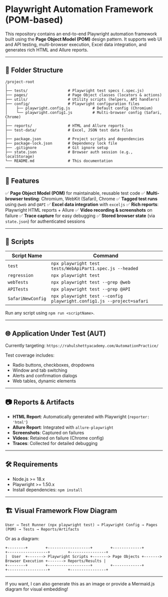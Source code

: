 # Playwright Automation Framework (POM-based)

This repository contains an end-to-end Playwright automation framework built using the **Page Object Model (POM)** design pattern. It supports web UI and API testing, multi-browser execution, Excel data integration, and generates rich HTML and Allure reports.

---

## 📂 Folder Structure

```
/project-root
│
├── tests/                  # Playwright test specs (.spec.js)
├── pages/                  # Page Object classes (locators & actions)
├── utils/                  # Utility scripts (helpers, API handlers)
├── config/                 # Playwright configuration files
│    ├── playwright.config.js          # Default config (Chromium)
│    └── playwright.config1.js         # Multi-browser config (Safari, Chrome)
│
├── reports/                # HTML and Allure reports
├── test-data/              # Excel, JSON test data files
│
├── package.json            # Project scripts and dependencies
├── package-lock.json       # Dependency lock file
├── .gitignore              # Git ignore setup
├── state.json              # Browser auth session (e.g., localStorage)
└── README.md               # This documentation
```

---

## 🚀 Features

✅ **Page Object Model (POM)** for maintainable, reusable test code
✅ **Multi-browser testing**: Chromium, WebKit (Safari), Chrome
✅ **Tagged test runs** using `@web` and `@API`
✅ **Excel data integration** with `exceljs`
✅ **Rich reports**: Playwright HTML reports + Allure
✅ **Video recording & screenshots** on failure
✅ **Trace capture** for easy debugging
✅ **Stored browser state** (via `state.json`) for authenticated sessions

---

## 🔧 Scripts

| Script Name       | Command                                                               |
| ----------------- | --------------------------------------------------------------------- |
| `test`            | `npx playwright test tests/WebApiPart1.spec.js --headed`              |
| `regression`      | `npx playwright test`                                                 |
| `webTests`        | `npx playwright test --grep @web`                                     |
| `APITests`        | `npx playwright test --grep @API`                                     |
| `SafariNewConfig` | `npx playwright test --config playwright.config1.js --project=safari` |

Run any script using `npm run <scriptName>`.

---

## 🌐 Application Under Test (AUT)

Currently targeting:
`https://rahulshettyacademy.com/AutomationPractice/`

Test coverage includes:

* Radio buttons, checkboxes, dropdowns
* Window and tab switching
* Alerts and confirmation dialogs
* Web tables, dynamic elements

---

## 📷 Reports & Artifacts

* **HTML Report**: Automatically generated with Playwright (`reporter: 'html'`)
* **Allure Report**: Integrated with `allure-playwright`
* **Screenshots**: Captured on failures
* **Videos**: Retained on failure (Chrome config)
* **Traces**: Collected for detailed debugging

---

## 🛠 Requirements

* Node.js >= 18.x
* Playwright >= 1.50.x
* Install dependencies: `npm install`

---

## 🏗 Visual Framework Flow Diagram

```
User → Test Runner (npx playwright test) → Playwright Config → Pages (POM) → Tests → Reports/Artifacts
```

Or as a diagram:

```
+--------+        +-------------------+        +-------------+        +------------------+        +----------------+
|  User  +-------> Playwright Scripts +-------> Page Objects +-------> Browser Execution +-------> Reports/Results |
+--------+        +-------------------+        +-------------+        +------------------+        +----------------+
```

---

If you want, I can also generate this as an image or provide a Mermaid.js diagram for visual embedding!
